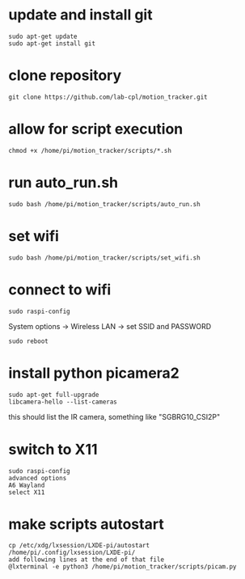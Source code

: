 # update and install git

```console
sudo apt-get update
sudo apt-get install git
```

# clone repository
```console
git clone https://github.com/lab-cpl/motion_tracker.git
```

# allow for script execution
```console
chmod +x /home/pi/motion_tracker/scripts/*.sh
```

# run auto_run.sh
```console
sudo bash /home/pi/motion_tracker/scripts/auto_run.sh
```

# set wifi
```console
sudo bash /home/pi/motion_tracker/scripts/set_wifi.sh
```

# connect to wifi
```
sudo raspi-config
```
System options -> Wireless LAN -> set SSID and PASSWORD
```
sudo reboot
```

# install python picamera2
```
sudo apt-get full-upgrade
libcamera-hello --list-cameras
```
this should list the IR camera, something like "SGBRG10_CSI2P"

# switch to X11
```
sudo raspi-config
advanced options
A6 Wayland
select X11
```

# make scripts autostart
```
cp /etc/xdg/lxsession/LXDE-pi/autostart /home/pi/.config/lxsession/LXDE-pi/
add following lines at the end of that file
@lxterminal -e python3 /home/pi/motion_tracker/scripts/picam.py
```
